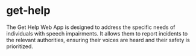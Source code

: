 # get-help
The Get Help Web App is designed to address the specific needs of individuals with speech impairments. It allows them to report incidents to the relevant authorities, ensuring their voices are heard and their safety is prioritized.
